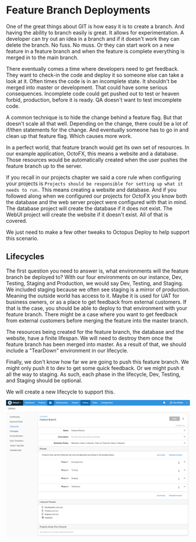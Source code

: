 # Feature Branch Deployments

One of the great things about GIT is how easy it is to create a branch.  And having the ability to branch easily is great.  It allows for experimentation.  A developer can try out an idea in a branch and if it doesn't work they can delete the branch.  No fuss.  No muss.  Or they can start work on a new feature in a feature branch and when the feature is complete everything is merged in to the main branch.  

There eventually comes a time where developers need to get feedback.  They want to check-in the code and deploy it so someone else can take a look at it.  Often times the code is in an incomplete state.  It shouldn't be merged into master or development.  That could have some serious consequences.  Incomplete code could get pushed out to test or heaven forbid, production, before it is ready.  QA doesn't want to test imcomplete code.  

A common technique is to hide the change behind a feature flag.  But that doesn't scale all that well.  Depending on the change, there could be a lot of if/then statements for the change.  And eventually someone has to go in and clean up that feature flag.  Which causes more work.

In a perfect world, that feature branch would get its own set of resources.  In our example application, OctoFX, this means a website and a database.  Those resources would be automatically created when the user pushes the feature branch up to the server.  

If you recall in our projects chapter we said a core rule when configuring your projects is `Projects should be responsible for setting up what it needs to run.`  This means creating a website and database.  And if you followed along when we configured our projects for OctoFX you know both the database and the web server project were configured with that in mind.  The database project will create the database if it does not exist.  The WebUI project will create the website if it doesn't exist.  All of that is covered.  

We just need to make a few other tweaks to Octopus Deploy to help support this scenario.

## Lifecycles

The first question you need to answer is, what environments will the feature branch be deployed to?  With our four environments on our instance, Dev, Testing, Staging and Production, we would say Dev, Testing, and Staging.  We included staging because we often see staging is a mirror of production.  Meaning the outside world has access to it.  Maybe it is used for UAT for business owners, or as a place to get feedback from external customers.  If that is the case, you should be able to deploy to that environment with your feature branch.  There might be a case where you want to get feedback from external customers before merging the feature into the master branch.

The resources being created for the feature branch, the database and the website, have a finite lifespan.  We will need to destroy them once the feature branch has been merged into master.  As a result of that, we should include a "TearDown" environment in our lifecycle.

Finally, we don't know how far we are going to push this feature branch.  We might only push it to dev to get some quick feedback.  Or we might push it all the way to staging.  As such, each phase in the lifecycle, Dev, Testing, and Staging should be optional.  

We will create a new lifecycle to support this.  

![](images/featurebranches-lifecycle.png)